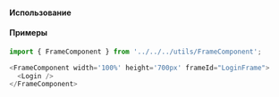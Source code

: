 #### Использование

#### Примеры

```js
import { FrameComponent } from '../../../utils/FrameComponent';

<FrameComponent width='100%' height='700px' frameId="LoginFrame">
  <Login />
</FrameComponent>
```
